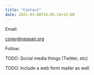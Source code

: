 ```yaml
---
title: "Contact"
date: 2021-03-08T19:05:24+11:00
---
```


Email:

[corey@neasair.org](mailto:corey@neasair.org)

Follow:

TODO: Social media things (Twitter, etc)

TODO: Include a web form mailer as well

